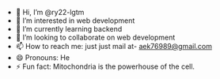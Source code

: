 - 👋 Hi, I’m @ry22-lgtm
- 👀 I’m interested in web development 
- 🌱 I’m currently learning backend
- 💞️ I’m looking to collaborate on web development 
- 📫 How to reach me: just just mail at- aek76989@gmail.com 
- 😄 Pronouns: He
- ⚡ Fun fact: Mitochondria is the powerhouse of the cell.

<!---
ry22-lgtm/ry22-lgtm is a ✨ special ✨ repository because its `README.md` (this file) appears on your GitHub profile.
You can click the Preview link to take a look at your changes.
--->
